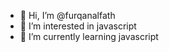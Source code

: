 - 👋 Hi, I’m @furqanalfath
- 👀 I’m interested in javascript
- 🌱 I’m currently learning javascript

<!---
furqanalfath/furqanalfath is a ✨ special ✨ repository because its `README.md` (this file) appears on your GitHub profile.
You can click the Preview link to take a look at your changes.
--->
